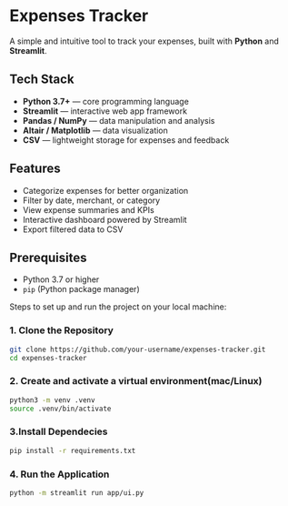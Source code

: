 # Expenses Tracker

A simple and intuitive tool to track your expenses, built with **Python** and **Streamlit**.


## Tech Stack
- **Python 3.7+** — core programming language  
- **Streamlit** — interactive web app framework  
- **Pandas / NumPy** — data manipulation and analysis  
- **Altair / Matplotlib** — data visualization  
- **CSV** — lightweight storage for expenses and feedback  



## Features
- Categorize expenses for better organization  
- Filter by date, merchant, or category  
- View expense summaries and KPIs  
- Interactive dashboard powered by Streamlit  
- Export filtered data to CSV  



## Prerequisites
- Python 3.7 or higher  
- `pip` (Python package manager)  



Steps to set up and run the project on your local machine:

### 1. Clone the Repository
```bash
git clone https://github.com/your-username/expenses-tracker.git
cd expenses-tracker

```

### 2. Create and activate a virtual environment(mac/Linux)
```bash
python3 -m venv .venv
source .venv/bin/activate
```
### 3.Install Dependecies
```bash
pip install -r requirements.txt
```
### 4. Run the Application
```bash
python -m streamlit run app/ui.py
````

